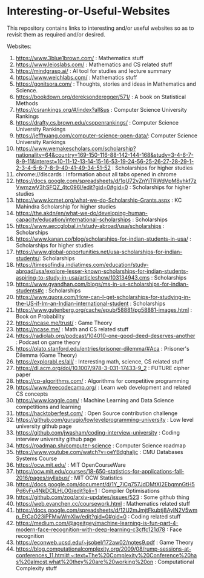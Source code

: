 # Interesting-or-Useful-Websites
This repository contains links to interesting and/or useful websites so as to revisit them as required and/or desired.

Websites:
1. https://www.3blue1brown.com/ : Mathematics stuff
2. https://www.leioslabs.com/ : Mathematics and CS related stuff
3. https://mindgrasp.ai/ : AI tool for studies and lecture summary
4. https://www.welchlabs.com/ : Mathematics stuff
5. https://gonitsora.com/ : Thoughts, stories and ideas in Mathematics and Science.
6. https://bookdown.org/dereksonderegger/571/ : A book on Statistical Methods
7. https://csrankings.org/#/index?all&us : Computer Science University Rankings
8. https://drafty.cs.brown.edu/csopenrankings/ : Computer Science University Rankings
9. https://jeffhuang.com/computer-science-open-data/: Computer Science University Rankings
10. https://www.wemakescholars.com/scholarship?nationality=64&country=169-150-116-88-142-144-168&study=3-4-6-7-8-9-11&interest=10-11-12-13-14-15-16-53-19-24-56-25-26-27-28-29-1-2-3-4-5-6-7-8-9-40-41-49-34-51-52 : Scholarships for higher studies
11. chrome://discards : Information about all tabs opened in chrome
12. https://docs.google.com/spreadsheets/d/1qU72vZnYjTRWdVpM8vhkf7zVwmzwV3hSFQZ_4tc096I/edit?gid=0#gid=0 : Scholarships for higher studies
13. https://www.kcmet.org/what-we-do-Scholarship-Grants.aspx : KC Mahindra Scholarship for higher studies
14. https://the.akdn/en/what-we-do/developing-human-capacity/education/international-scholarships : Scholarships
15. https://www.aeccglobal.in/study-abroad/usa/scholarships : Scholarships
16. https://www.kanan.co/blog/scholarships-for-indian-students-in-usa/ : Scholarships for higher studies
17. https://www.global-opportunities.net/usa-scholarships-for-indian-students/: Scholarships
18. https://timesofindia.indiatimes.com/education/study-abroad/usa/explore-lesser-known-scholarships-for-indian-students-aspiring-to-study-in-usa/articleshow/103134943.cms : Scholarships
19. https://www.gyandhan.com/blogs/ms-in-us-scholarships-for-indian-students#c : Scholarships
20. https://www.quora.com/How-can-I-get-scholarships-for-studying-in-the-US-if-Im-an-Indian-international-student : Scholarships
21. https://www.gutenberg.org/cache/epub/58881/pg58881-images.html : Book on Probability
22. https://ncase.me/trust/ : Game Theory
23. https://ncase.me/ : Math and CS related stuff
24. https://radiolab.org/podcast/104010-one-good-deed-deserves-another : Podcast on game theory
25. https://plato.stanford.edu/entries/prisoner-dilemma/#Aca : Prisoner's Dilemma (Game Theory)
26. https://explorabl.es/all/ : Interesting math, science, CS related stuff
27. https://dl.acm.org/doi/10.1007/978-3-031-17433-9_2 : FUTURE cipher paper
28. https://cp-algorithms.com/ : Algorithms for competitive programming
29.  https://www.freecodecamp.org/ : Learn web development and related CS concepts
30.  https://www.kaggle.com/ : Machine Learning and Data Science competitions and learning
31.  https://hacktoberfest.com/ : Open Source contribution challenge
32.  https://github.com/gurugio/lowlevelprogramming-university : Low level university github page
33.  https://github.com/jwasham/coding-interview-university : Coding interview university github page
34.  https://roadmap.sh/computer-science : Computer Science roadmap
35.  https://www.youtube.com/watch?v=oeYBdghaIjc : CMU Databases Systems Course
36.  https://ocw.mit.edu/ : MIT OpenCourseWare
37.  https://ocw.mit.edu/courses/18-650-statistics-for-applications-fall-2016/pages/syllabus/ : MIT OCW Statistics
38.  https://docs.google.com/document/d/1Y_7iCg757JdDMtXI2EbqmnGtH5Pd6vFu4NkDCILHLO0/edit?pli=1 : Compiler Optimisations
39.  https://github.com/zoq/arxiv-updates/issues/523 : Some github thing
40.  https://web.evanchen.cc/coursework.html : Mathematics related stuff
41.  https://docs.google.com/spreadsheets/d/12U2mJmjtFkubtj8AylN2V5wmp_EtCaO23iPFMwWmXlw/edit?gid=0#gid=0 : Coding related stuff
42.  https://medium.com/@ageitgey/machine-learning-is-fun-part-4-modern-face-recognition-with-deep-learning-c3cffc121d78 : Face recognition
43.  https://econweb.ucsd.edu/~jsobel/172aw02/notes9.pdf : Game Theory
44.  https://blog.computationalcomplexity.org/2009/08/rump-sessions-at-conferences_11.html#:~:text=The%20Complexity%20Conference%20has%20almost,what%20they%20are%20working%20on : Computational Complexity stuff
